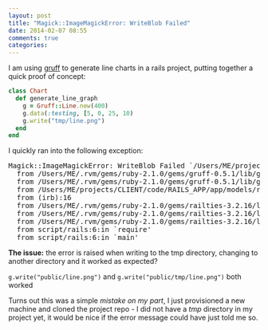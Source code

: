 ```yaml
---
layout: post
title: "Magick::ImageMagickError: WriteBlob Failed"
date: 2014-02-07 08:55
comments: true
categories: 
---
```


I am using [gruff](https://github.com/topfunky/gruff) to generate line charts in a rails project, putting together a quick proof of concept:

```ruby
class Chart
  def generate_line_graph
    g = Gruff::Line.new(400)
    g.data(:testing, [5, 0, 25, 10)
    g.write("tmp/line.png")
  end
end
```

I quickly ran into the following exception:

<pre>
Magick::ImageMagickError: WriteBlob Failed `/Users/ME/projects/CLIENT/code/RAILS_APP/tmp/line.png' @ error/png.c/MagickPNGErrorHandler/1804
  from /Users/ME/.rvm/gems/ruby-2.1.0/gems/gruff-0.5.1/lib/gruff/base.rb:425:in `write'
  from /Users/ME/.rvm/gems/ruby-2.1.0/gems/gruff-0.5.1/lib/gruff/base.rb:425:in `write'
  from /Users/ME/projects/CLIENT/code/RAILS_APP/app/models/reports/chart.rb:36:in `generate_line_graph'
  from (irb):16
  from /Users/ME/.rvm/gems/ruby-2.1.0/gems/railties-3.2.16/lib/rails/commands/console.rb:47:in `start'
  from /Users/ME/.rvm/gems/ruby-2.1.0/gems/railties-3.2.16/lib/rails/commands/console.rb:8:in `start'
  from /Users/ME/.rvm/gems/ruby-2.1.0/gems/railties-3.2.16/lib/rails/commands.rb:41:in `<top (required)>'
  from script/rails:6:in `require'
  from script/rails:6:in `main'
</pre>

**The issue:** the error is raised when writing to the tmp directory, changing to another directory and it worked as expected? 

`g.write("public/line.png")` and `g.write("public/tmp/line.png")` both worked

Turns out this was a simple *mistake on my part*, I just provisioned a new machine and cloned the project repo - I did not have a _tmp_ directory in my project yet, it would be nice if the error message could have just told me so.


